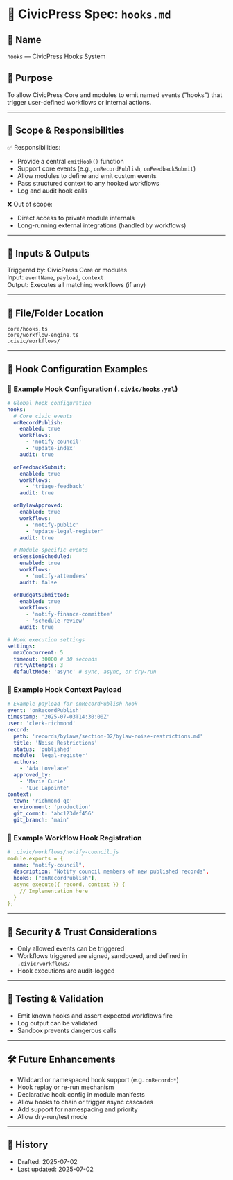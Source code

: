 # 🔗 CivicPress Spec: `hooks.md`

## 📛 Name

`hooks` — CivicPress Hooks System

## 🎯 Purpose

To allow CivicPress Core and modules to emit named events ("hooks") that trigger
user-defined workflows or internal actions.

---

## 🧩 Scope & Responsibilities

✅ Responsibilities:

- Provide a central `emitHook()` function
- Support core events (e.g., `onRecordPublish`, `onFeedbackSubmit`)
- Allow modules to define and emit custom events
- Pass structured context to any hooked workflows
- Log and audit hook calls

❌ Out of scope:

- Direct access to private module internals
- Long-running external integrations (handled by workflows)

---

## 🔗 Inputs & Outputs

Triggered by: CivicPress Core or modules  
Input: `eventName`, `payload`, `context`  
Output: Executes all matching workflows (if any)

---

## 📂 File/Folder Location

```
core/hooks.ts
core/workflow-engine.ts
.civic/workflows/
```

---

## 🧠 Hook Configuration Examples

### 📄 Example Hook Configuration (`.civic/hooks.yml`)

```yaml
# Global hook configuration
hooks:
  # Core civic events
  onRecordPublish:
    enabled: true
    workflows:
      - 'notify-council'
      - 'update-index'
    audit: true

  onFeedbackSubmit:
    enabled: true
    workflows:
      - 'triage-feedback'
    audit: true

  onBylawApproved:
    enabled: true
    workflows:
      - 'notify-public'
      - 'update-legal-register'
    audit: true

  # Module-specific events
  onSessionScheduled:
    enabled: true
    workflows:
      - 'notify-attendees'
    audit: false

  onBudgetSubmitted:
    enabled: true
    workflows:
      - 'notify-finance-committee'
      - 'schedule-review'
    audit: true

# Hook execution settings
settings:
  maxConcurrent: 5
  timeout: 30000 # 30 seconds
  retryAttempts: 3
  defaultMode: 'async' # sync, async, or dry-run
```

### 📄 Example Hook Context Payload

```yaml
# Example payload for onRecordPublish hook
event: 'onRecordPublish'
timestamp: '2025-07-03T14:30:00Z'
user: 'clerk-richmond'
record:
  path: 'records/bylaws/section-02/bylaw-noise-restrictions.md'
  title: 'Noise Restrictions'
  status: 'published'
  module: 'legal-register'
  authors:
    - 'Ada Lovelace'
  approved_by:
    - 'Marie Curie'
    - 'Luc Lapointe'
context:
  town: 'richmond-qc'
  environment: 'production'
  git_commit: 'abc123def456'
  git_branch: 'main'
```

### 📄 Example Workflow Hook Registration

```yaml
# .civic/workflows/notify-council.js
module.exports = {
  name: "notify-council",
  description: "Notify council members of new published records",
  hooks: ["onRecordPublish"],
  async execute({ record, context }) {
    // Implementation here
  }
};
```

---

## 🔐 Security & Trust Considerations

- Only allowed events can be triggered
- Workflows triggered are signed, sandboxed, and defined in `.civic/workflows/`
- Hook executions are audit-logged

---

## 🧪 Testing & Validation

- Emit known hooks and assert expected workflows fire
- Log output can be validated
- Sandbox prevents dangerous calls

---

## 🛠️ Future Enhancements

- Wildcard or namespaced hook support (e.g. `onRecord:*`)
- Hook replay or re-run mechanism
- Declarative hook config in module manifests
- Allow hooks to chain or trigger async cascades
- Add support for namespacing and priority
- Allow dry-run/test mode

---

## 📅 History

- Drafted: 2025-07-02
- Last updated: 2025-07-02
